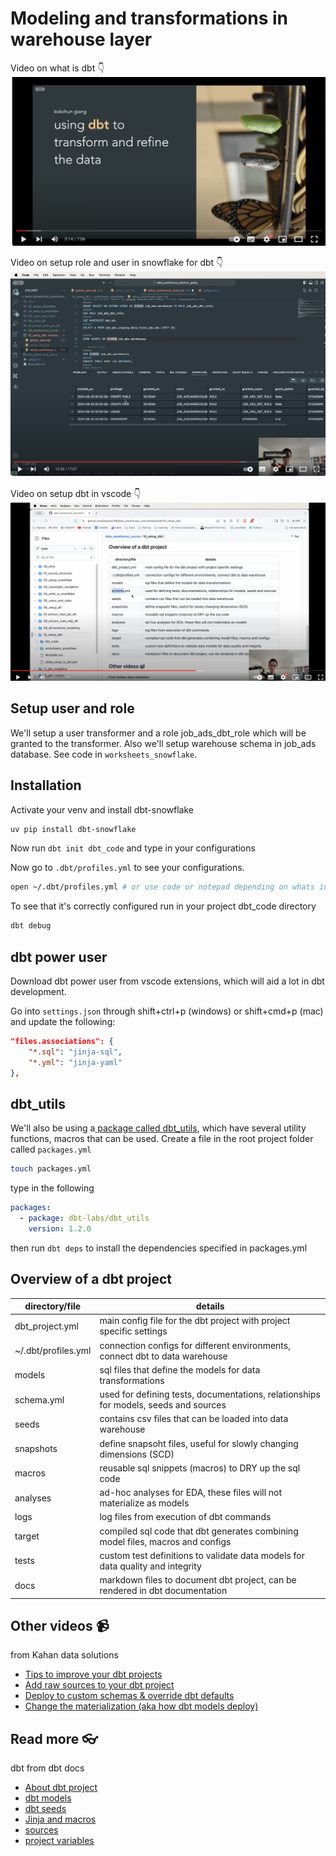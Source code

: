 # Modeling and transformations in warehouse layer

Video on what is dbt :point_down: 
[![what is dbt?](https://github.com/kokchun/assets/blob/main/data_warehouse/what_is_dbt.png?raw=true)](https://youtu.be/mMJKWOg3nS4)

Video on setup role and user in snowflake for dbt :point_down: 
[![setup dbt part 1 roles](https://github.com/kokchun/assets/blob/main/data_warehouse/setup_dbt_roles_video.png?raw=true)](https://youtu.be/V2CEc9tCHxM)

Video on setup dbt in vscode :point_down: 
[![setup dbt part 2 vscode](https://github.com/kokchun/assets/blob/main/data_warehouse/setup_dbt_part2_video.png?raw=true)](https://youtu.be/IUMdhf_vsMs)

## Setup user and role

We'll setup a user transformer and a role job_ads_dbt_role which will be granted to the transformer. Also we'll setup warehouse schema in job_ads database. See code in `worksheets_snowflake`.

## Installation

Activate your venv and install dbt-snowflake

```bash
uv pip install dbt-snowflake
```

Now run `dbt init dbt_code` and type in your configurations

Now go to `.dbt/profiles.yml` to see your configurations.

```bash
open ~/.dbt/profiles.yml # or use code or notepad depending on whats installed for you
```

To see that it's correctly configured run in your project dbt_code directory

```bash
dbt debug
```

## dbt power user

Download dbt power user from vscode extensions, which will aid a lot in dbt development.

Go into `settings.json` through shift+ctrl+p (windows) or shift+cmd+p (mac) and update the following:

```json
"files.associations": {
    "*.sql": "jinja-sql",
    "*.yml": "jinja-yaml"
},
```

## dbt_utils

We'll also be using a[ package called dbt_utils](https://hub.getdbt.com/dbt-labs/dbt_utils/latest/), which have several utility functions, macros that can be used. Create a file in the root project folder called `packages.yml` 

```bash
touch packages.yml
```
type in the following

```yml
packages:
  - package: dbt-labs/dbt_utils
    version: 1.2.0
```

then run `dbt deps` to install the dependencies specified in packages.yml

## Overview of a dbt project

| directory/file      | details                                                                              |
| ------------------- | ------------------------------------------------------------------------------------ |
| dbt_project.yml     | main config file for the dbt project with project specific settings                  |
| ~/.dbt/profiles.yml | connection configs for different environments, connect dbt to data warehouse         |
| models              | sql files that define the models for data transformations                            |
| schema.yml          | used for defining tests, documentations, relationships for models, seeds and sources |
| seeds               | contains csv files that can be loaded into data warehouse                            |
| snapshots           | define snapsoht files, useful for slowly changing dimensions (SCD)                   |
| macros              | reusable sql snippets (macros) to DRY up the sql code                                |
| analyses            | ad-hoc analyses for EDA, these files will not materialize as models                  |
| logs                | log files from execution of dbt commands                                             |
| target              | compiled sql code that dbt generates combining model files, macros and configs       |
| tests               | custom test definitions to validate data models for data quality and integrity       |
| docs                | markdown files to document dbt project, can be rendered in dbt documentation         |


## Other videos :video_camera:

from Kahan data solutions 
- [Tips to improve your dbt projects](https://www.youtube.com/watch?v=qOx8l_QFz9I&list=PLy4OcwImJzBLJzLYxpxaPUmCWp8j1esvT&index=2)
- [Add raw sources to your dbt project](https://www.youtube.com/watch?v=Y03CsVDK69Y&list=PLy4OcwImJzBLJzLYxpxaPUmCWp8j1esvT&index=3)
- [Deploy to custom schemas & override dbt defaults](https://www.youtube.com/watch?v=AvrVQr5FHwk&list=PLy4OcwImJzBLJzLYxpxaPUmCWp8j1esvT&index=5)
- [Change the materialization (aka how dbt models deploy)](https://www.youtube.com/watch?v=zpACZu31154&list=PLy4OcwImJzBLJzLYxpxaPUmCWp8j1esvT&index=7)

## Read more :eyeglasses:

dbt from dbt docs
- [About dbt project](https://docs.getdbt.com/docs/build/projects)
- [dbt models](https://docs.getdbt.com/docs/build/models)
- [dbt seeds](https://docs.getdbt.com/docs/build/seeds)
- [Jinja and macros](https://docs.getdbt.com/docs/build/jinja-macros)
- [sources](https://docs.getdbt.com/docs/build/sources)
- [project variables](https://docs.getdbt.com/docs/build/project-variables)